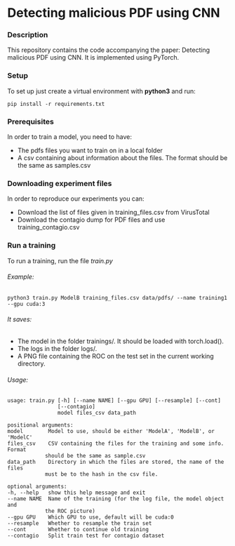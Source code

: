 # Detecting malicious PDF using CNN 

### Description

This repository contains the code accompanying the paper: Detecting malicious PDF using CNN. It is implemented using PyTorch. 

### Setup

To set up just create a virtual environment with **python3** and run:

    pip install -r requirements.txt


### Prerequisites

In order to train a model, you need to have:
 
- The pdfs files you want to train on in a local folder 
- A csv containing about information about the files. The format should be the same as samples.csv

### Downloading experiment files 
In order to reproduce our experiments you can:

- Download the list of files given in training_files.csv from VirusTotal
- Download the contagio dump for PDF files and use training_contagio.csv

### Run a training 

To run a training, run the file *train.py*

###### Example:

    python3 train.py ModelB training_files.csv data/pdfs/ --name training1 --gpu cuda:3

###### It saves:

- The model in the folder trainings/. It should be loaded with torch.load().
- The logs in the folder logs/.
- A PNG file containing the ROC on the test set in the current working directory.

###### Usage:

    usage: train.py [-h] [--name NAME] [--gpu GPU] [--resample] [--cont]
                    [--contagio]
                    model files_csv data_path

    positional arguments:
    model        Model to use, should be either 'ModelA', 'ModelB', or 'ModelC'
    files_csv    CSV containing the files for the training and some info. Format
                should be the same as sample.csv
    data_path    Directory in which the files are stored, the name of the files
                must be to the hash in the csv file.

    optional arguments:
    -h, --help   show this help message and exit
    --name NAME  Name of the training (for the log file, the model object and
                the ROC picture)
    --gpu GPU    Which GPU to use, default will be cuda:0
    --resample   Whether to resample the train set
    --cont       Whether to continue old training
    --contagio   Split train test for contagio dataset